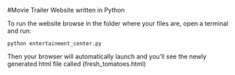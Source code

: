 #Movie Trailer Website
written in Python

To run the website
browse in the folder where your files are,
open a terminal and run:

`python entertainment_center.py`

Then your browser will automatically launch and you'll see
the newly generated html file called (fresh_tomatoes.html)